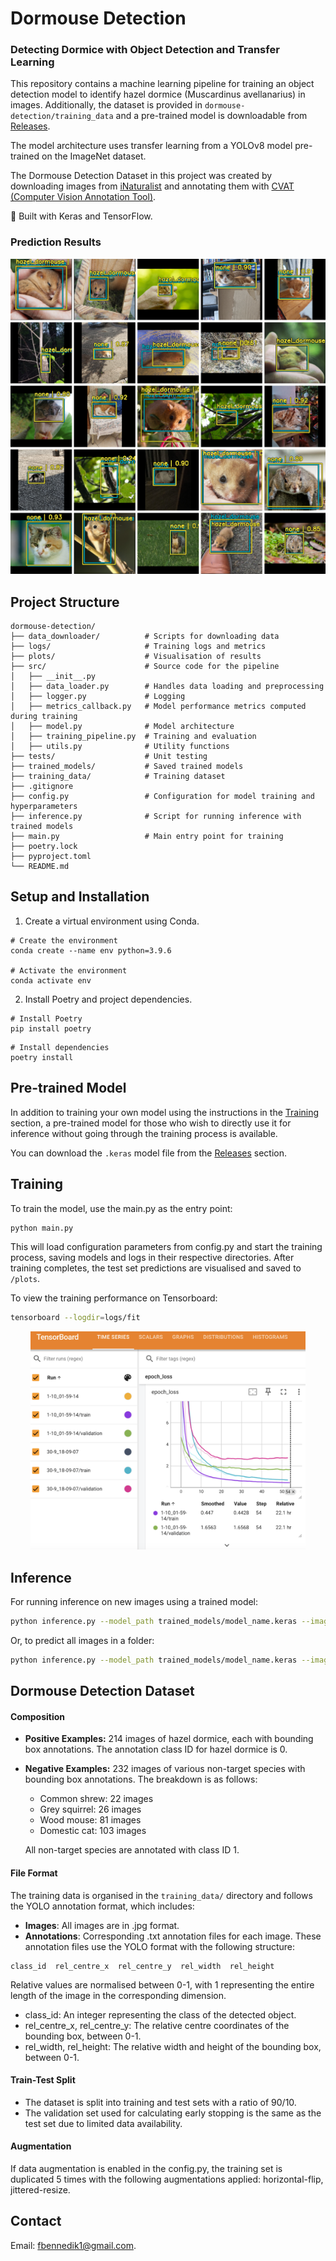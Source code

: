 # Dormouse Detection
### Detecting Dormice with Object Detection and Transfer Learning

This repository contains a machine learning pipeline for training an object detection model to identify hazel dormice (Muscardinus avellanarius) in images. Additionally, the dataset is provided in `dormouse-detection/training_data` and a pre-trained model is downloadable from [Releases](https://github.com/fay3000/dormouse-detection/releases). 

The model architecture uses transfer learning from a YOLOv8 model pre-trained on the ImageNet dataset. 

The Dormouse Detection Dataset in this project was created by downloading images from [iNaturalist](https://www.inaturalist.org/) and annotating them with [CVAT (Computer Vision Annotation Tool)](https://github.com/cvat-ai/cvat).

 🔧 Built with Keras and TensorFlow.


### Prediction Results
![Test Set Predictions](plots/dormouse_model_31-8_01-32-18_best1/testset_evaluation_confidence_20.png)

## Project Structure 
```
dormouse-detection/
├── data_downloader/          # Scripts for downloading data
├── logs/                     # Training logs and metrics
├── plots/                    # Visualisation of results
├── src/                      # Source code for the pipeline
│   ├── __init__.py
│   ├── data_loader.py        # Handles data loading and preprocessing
│   ├── logger.py             # Logging
│   ├── metrics_callback.py   # Model performance metrics computed during training
│   ├── model.py              # Model architecture
│   ├── training_pipeline.py  # Training and evaluation
│   ├── utils.py              # Utility functions
├── tests/                    # Unit testing
├── trained_models/           # Saved trained models
├── training_data/            # Training dataset
├── .gitignore                
├── config.py                 # Configuration for model training and hyperparameters
├── inference.py              # Script for running inference with trained models
├── main.py                   # Main entry point for training
├── poetry.lock               
├── pyproject.toml            
└── README.md                 
```


## Setup and Installation

1. Create a virtual environment using Conda.

```shell
# Create the environment
conda create --name env python=3.9.6

# Activate the environment
conda activate env
```
2. Install Poetry and project dependencies.
```shell
# Install Poetry
pip install poetry
```

```shell
# Install dependencies
poetry install
```

## Pre-trained Model

In addition to training your own model using the instructions in the [Training](#training) section, a pre-trained model for those who wish to directly use it for inference without going through the training process is available.

You can download the `.keras` model file from the [Releases](https://github.com/fay3000/dormouse-detection/releases) section.

## Training
To train the model, use the main.py as the entry point:

```bash
python main.py
```
This will load configuration parameters from config.py and start the training process, saving models and logs in their respective directories.
After training completes, the test set predictions are visualised and saved to `/plots`.


To view the training performance on Tensorboard:
```bash
tensorboard --logdir=logs/fit 
```
<p align="center"><img src="plots/training_metrics.png" alt="Tensorboard Metrics" width="440px"></p>

## Inference
For running inference on new images using a trained model:

```bash
python inference.py --model_path trained_models/model_name.keras --image_path path/to/image.jpg
```

Or, to predict all images in a folder:
```bash
python inference.py --model_path trained_models/model_name.keras --image_dir path/to/dir
```

## Dormouse Detection Dataset
#### Composition
  
- **Positive Examples:** 214 images of hazel dormice, each with bounding box annotations. The annotation class ID for hazel dormice is 0.
  
- **Negative Examples:** 232 images of various non-target species with bounding box annotations. The breakdown is as follows:
  - Common shrew: 22 images
  - Grey squirrel: 26 images
  - Wood mouse: 81 images
  - Domestic cat: 103 images
  
  All non-target species are annotated with class ID 1.


#### File Format
The training data is organised in the `training_data/` directory and follows the YOLO annotation format, which includes:

- **Images**: All images are in .jpg format.
- **Annotations**: Corresponding .txt annotation files for each image. These annotation files use the YOLO format with the following structure:
```
class_id  rel_centre_x  rel_centre_y  rel_width  rel_height
````
Relative values are normalised between 0-1, with 1 representing the entire length of the image in the corresponding dimension.

- class_id: An integer representing the class of the detected object.
- rel_centre_x, rel_centre_y: The relative centre coordinates of the bounding box, between 0-1.
- rel_width, rel_height: The relative width and height of the bounding box, between 0-1.

#### Train-Test Split
- The dataset is split into training and test sets with a ratio of 90/10.
- The validation set used for calculating early stopping is the same as the test set due to limited data availability.

#### Augmentation
If data augmentation is enabled in the config.py, the training set is duplicated 5 times with the following augmentations applied:
horizontal-flip, jittered-resize.

## Contact
Email: fbennedik1@gmail.com.
